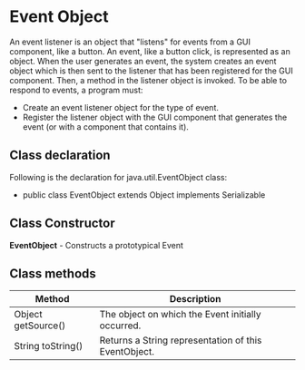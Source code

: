 # Event Object
An event listener is an object that "listens" for events from a GUI component, like a button. An event, like a button click, is represented as an object. When the user generates an event, the system creates an event object which is then sent to the listener that has been registered for the GUI component. Then, a method in the listener object is invoked.
To be able to respond to events, a program must:
* Create an event listener object for the type of event.
* Register the listener object with the GUI component that generates the event (or with a component that contains it).

## Class declaration
Following is the declaration for java.util.EventObject class:
* public class EventObject
   extends Object
      implements Serializable

## Class Constructor
**EventObject** -  Constructs a prototypical Event

## Class methods
| **Method** | **Description**|
| --------------- | -------------------- |
|Object getSource() | The object on which the Event initially occurred. |
| String toString() | Returns a String representation of this EventObject. |
